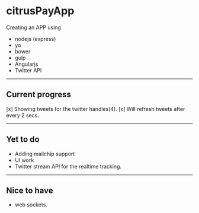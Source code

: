 # citrusPayApp
Creating an APP using 
- nodejs (express)
- yo
- bower
- gulp 
- Angularjs
- Twitter API

----
## Current progress
[x] Showing tweets for the twitter handles(4).
[x] Will refresh tweets after every 2 secs.

---
## Yet to do
- Adding mailchip support
- UI work
- Twitter stream API for the realtime tracking.

---
## Nice to have
- web sockets.





